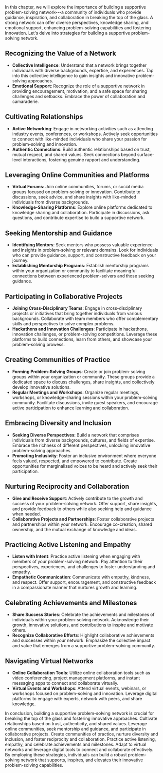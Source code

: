 
In this chapter, we will explore the importance of building a supportive problem-solving network---a community of individuals who provide guidance, inspiration, and collaboration in breaking the top of the glass. A strong network can offer diverse perspectives, knowledge sharing, and emotional support, enhancing problem-solving capabilities and fostering innovation. Let's delve into strategies for building a supportive problem-solving network.

Recognizing the Value of a Network
----------------------------------

* **Collective Intelligence**: Understand that a network brings together individuals with diverse backgrounds, expertise, and experiences. Tap into this collective intelligence to gain insights and innovative problem-solving approaches.
* **Emotional Support**: Recognize the role of a supportive network in providing encouragement, motivation, and a safe space for sharing challenges and setbacks. Embrace the power of collaboration and camaraderie.

Cultivating Relationships
-------------------------

* **Active Networking**: Engage in networking activities such as attending industry events, conferences, or workshops. Actively seek opportunities to connect with like-minded individuals who share your passion for problem-solving and innovation.
* **Authentic Connections**: Build authentic relationships based on trust, mutual respect, and shared values. Seek connections beyond surface-level interactions, fostering genuine rapport and understanding.

Leveraging Online Communities and Platforms
-------------------------------------------

* **Virtual Forums**: Join online communities, forums, or social media groups focused on problem-solving or innovation. Contribute to discussions, seek advice, and share insights with like-minded individuals from diverse backgrounds.
* **Knowledge-Sharing Platforms**: Explore online platforms dedicated to knowledge sharing and collaboration. Participate in discussions, ask questions, and contribute expertise to build a supportive network.

Seeking Mentorship and Guidance
-------------------------------

* **Identifying Mentors**: Seek mentors who possess valuable experience and insights in problem-solving or relevant domains. Look for individuals who can provide guidance, support, and constructive feedback on your journey.
* **Establishing Mentorship Programs**: Establish mentorship programs within your organization or community to facilitate meaningful connections between experienced problem-solvers and those seeking guidance.

Participating in Collaborative Projects
---------------------------------------

* **Joining Cross-Disciplinary Teams**: Engage in cross-disciplinary projects or initiatives that bring together individuals from various backgrounds. Collaborate with team members who offer complementary skills and perspectives to solve complex problems.
* **Hackathons and Innovation Challenges**: Participate in hackathons, innovation challenges, or problem-solving competitions. Leverage these platforms to build connections, learn from others, and showcase your problem-solving prowess.

Creating Communities of Practice
--------------------------------

* **Forming Problem-Solving Groups**: Create or join problem-solving groups within your organization or community. These groups provide a dedicated space to discuss challenges, share insights, and collectively develop innovative solutions.
* **Regular Meetings and Workshops**: Organize regular meetings, workshops, or knowledge-sharing sessions within your problem-solving community. Facilitate discussions, invite guest speakers, and encourage active participation to enhance learning and collaboration.

Embracing Diversity and Inclusion
---------------------------------

* **Seeking Diverse Perspectives**: Build a network that comprises individuals from diverse backgrounds, cultures, and fields of expertise. Embrace the richness of different perspectives, unlocking innovative problem-solving approaches.
* **Promoting Inclusivity**: Foster an inclusive environment where everyone feels valued, respected, and empowered to contribute. Create opportunities for marginalized voices to be heard and actively seek their participation.

Nurturing Reciprocity and Collaboration
---------------------------------------

* **Give and Receive Support**: Actively contribute to the growth and success of your problem-solving network. Offer support, share insights, and provide feedback to others while also seeking help and guidance when needed.
* **Collaborative Projects and Partnerships**: Foster collaborative projects and partnerships within your network. Encourage co-creation, shared ownership, and the mutual exchange of knowledge and ideas.

Practicing Active Listening and Empathy
---------------------------------------

* **Listen with Intent**: Practice active listening when engaging with members of your problem-solving network. Pay attention to their perspectives, experiences, and challenges to foster understanding and empathy.
* **Empathetic Communication**: Communicate with empathy, kindness, and respect. Offer support, encouragement, and constructive feedback in a compassionate manner that nurtures growth and learning.

Celebrating Achievements and Milestones
---------------------------------------

* **Share Success Stories**: Celebrate the achievements and milestones of individuals within your problem-solving network. Acknowledge their growth, innovative solutions, and contributions to inspire and motivate others.
* **Recognize Collaborative Efforts**: Highlight collaborative achievements and successes within your network. Emphasize the collective impact and value that emerges from a supportive problem-solving community.

Navigating Virtual Networks
---------------------------

* **Online Collaboration Tools**: Utilize online collaboration tools such as video conferencing, project management platforms, and instant messaging apps to connect and collaborate virtually.
* **Virtual Events and Workshops**: Attend virtual events, webinars, or workshops focused on problem-solving and innovation. Leverage digital platforms to engage with experts, network with peers, and share knowledge.

In conclusion, building a supportive problem-solving network is crucial for breaking the top of the glass and fostering innovative approaches. Cultivate relationships based on trust, authenticity, and shared values. Leverage online communities, seek mentorship and guidance, and participate in collaborative projects. Create communities of practice, nurture diversity and inclusion, and foster reciprocity and collaboration. Practice active listening, empathy, and celebrate achievements and milestones. Adapt to virtual networks and leverage digital tools to connect and collaborate effectively. By employing these strategies, individuals can build a robust problem-solving network that supports, inspires, and elevates their innovative problem-solving capabilities.
